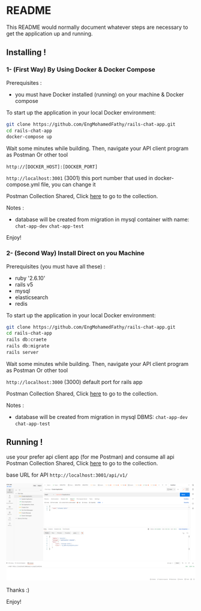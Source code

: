 # README

This README would normally document whatever steps are necessary to get the
application up and running.

## Installing !

### 1- (First Way) By Using Docker & Docker Compose

Prerequisites :
* you must have Docker installed (running) on your machine & Docker compose


To start up the application in your local Docker environment:

```bash
git clone https://github.com/EngMohamedFathy/rails-chat-app.git
cd rails-chat-app
docker-compose up
```

Wait some minutes while building. Then,
navigate your API client program as Postman Or other tool 

`http://[DOCKER_HOST]:[DOCKER_PORT]`

`http://localhost:3001` (3001) this port number that used in docker-compose.yml file, you can change it

Postman Collection Shared, Click [here](https://documenter.getpostman.com/view/14343417/2s83zgu52y) to go to the collection.


Notes :
* database will be created from migration in mysql container with name: `chat-app-dev` `chat-app-test`

Enjoy!

### 2- (Second Way) Install Direct on you Machine

Prerequisites (you must have all these) :
* ruby '2.6.10'
* rails v5
* mysql
* elasticsearch
* redis


To start up the application in your local Docker environment:

```bash
git clone https://github.com/EngMohamedFathy/rails-chat-app.git
cd rails-chat-app
rails db:craete
rails db:migrate
rails server
```

Wait some minutes while building. Then,
navigate your API client program as Postman Or other tool

`http://localhost:3000` (3000) default port for rails app

Postman Collection Shared, Click [here](https://documenter.getpostman.com/view/14343417/2s83zgu52y) to go to the collection.


Notes :
* database will be created from migration in mysql DBMS: `chat-app-dev` `chat-app-test`


## Running !
use your prefer api client app (for me Postman) and consume all api
Postman Collection Shared, Click [here](https://documenter.getpostman.com/view/14343417/2s83zgu52y) to go to the collection.

base URL for API
``http://localhost:3001/api/v1/``

![img.png](img.png)

Thanks :)

Enjoy!